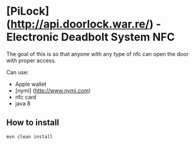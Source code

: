 # [PiLock] (http://api.doorlock.war.re/) - Electronic Deadbolt System NFC

The goal of this is so that anyone with any type of nfc can open the door with proper access.

Can use:
- Apple wallet
- [nymi] (http://www.nymi.com)
- nfc card
- java 8


## How to install
```
mvn clean install
```
